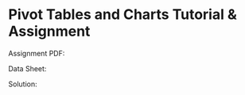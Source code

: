 # Pivot Tables and Charts Tutorial & Assignment

Assignment PDF: []()

Data Sheet: []()

Solution: []()
